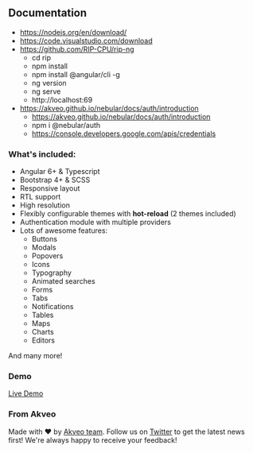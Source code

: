 ## Documentation

- https://nodejs.org/en/download/
- https://code.visualstudio.com/download
- https://github.com/RIP-CPU/rip-ng
  - cd rip
  - npm install
  - npm install @angular/cli -g
  - ng version
  - ng serve
  - http://localhost:69
- https://akveo.github.io/nebular/docs/auth/introduction
  - https://akveo.github.io/nebular/docs/auth/introduction
  - npm i @nebular/auth
  - https://console.developers.google.com/apis/credentials

### What's included:

- Angular 6+ & Typescript
- Bootstrap 4+ & SCSS
- Responsive layout
- RTL support
- High resolution
- Flexibly configurable themes with **hot-reload** (2 themes included)
- Authentication module with multiple providers
- Lots of awesome features:
  - Buttons
  - Modals
  - Popovers
  - Icons
  - Typography
  - Animated searches
  - Forms
  - Tabs
  - Notifications
  - Tables
  - Maps
  - Charts
  - Editors
  
And many more!

### Demo

<a target="_blank" href="http://akveo.com/ngx-admin/">Live Demo</a>

### From Akveo
Made with :heart: by [Akveo team](http://akveo.com/). Follow us on [Twitter](https://twitter.com/akveo_inc) to get the latest news first!
We're always happy to receive your feedback!
